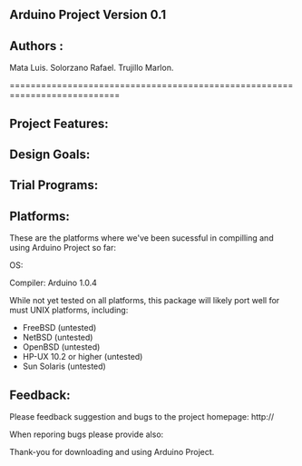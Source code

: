 Arduino Project Version 0.1
---------------------------


Authors :
------------------------------
Mata Luis.
Solorzano Rafael.
Trujillo Marlon.

===========================================================================
                 

Project Features:
------------------------

Design Goals:
-------------


Trial Programs:
---------------



Platforms:
----------

These are the platforms where we've been sucessful in compilling and using Arduino Project so far:

OS:

Compiler: Arduino 1.0.4


While not yet tested on all platforms, this package will likely
port well for must UNIX platforms, including:

 - FreeBSD  	(untested)
 - NetBSD 		(untested)
 - OpenBSD		(untested)
 - HP-UX 10.2 or higher (untested)
 - Sun Solaris 		(untested)



Feedback:
---------

Please feedback suggestion and bugs to the project homepage:
	http://

When reporing bugs please provide also:


Thank-you for downloading and using Arduino Project.
